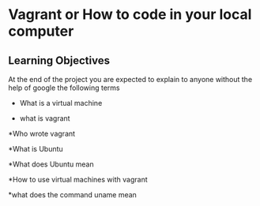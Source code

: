 # Vagrant or  How to code in your local computer

## Learning Objectives

At the end of the project you are expected to explain to anyone without the help of google the following terms

* What is a virtual machine

* what is vagrant

*Who wrote vagrant

*What is Ubuntu

*What does Ubuntu mean

*How to use virtual machines with vagrant

*what does the command uname mean
